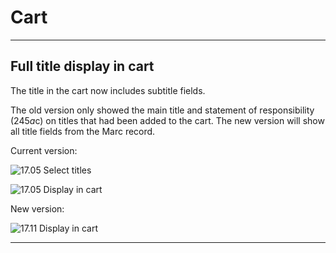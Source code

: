 # Cart

***

## Full title display in cart

The title in the cart now includes subtitle fields.

The old version only showed the main title and statement of responsibility (245$a$c) on titles that had been added to the cart.  The new version will show all title fields from the Marc record.

Current version:

![17.05 Select titles](../.gitbook/assets/1711-330.cart.jpg)

![17.05 Display in cart](../.gitbook/assets/1711-340.cart.jpg)

New version:

![17.11 Display in cart](../.gitbook/assets/1711-350.cart.jpg)

***
